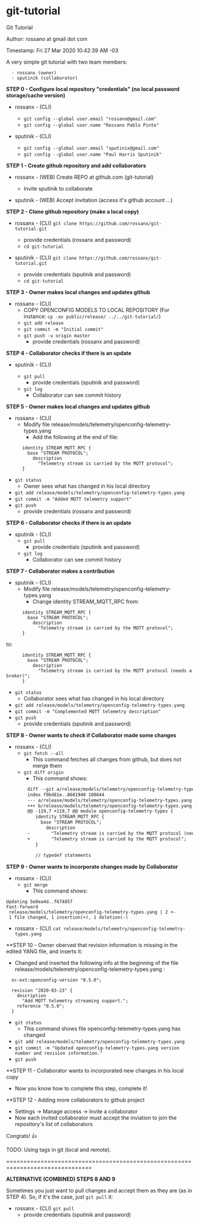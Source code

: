# git-tutorial
Git Tutorial

Author: rossano at gmail dot com

Timestamp: Fri 27 Mar 2020 10:42:39 AM -03


A very simple git tutorial with two team members:

      - rossanx (owner)
      - sputinik (collaborator)

**STEP 0 - Configure local repository "credentials" (no local password storage/cache version)**

* rossanx - (CLI)
  * `git config --global user.email "rossano@gmail.com"`
  * `git config --global user.name "Rossano Pablo Pinto"`

* sputinik - (CLI)
  * `git config --global user.email "sputinix@gmail.com"`
  * `git config --global user.name "Paul Harris Sputinik"`


**STEP 1 - Create github repository and add collaborators**

* rossanx - (WEB) Create REPO at github.com (git-tutorial)
  * Invite sputinik to collaborate

* sputinik - (WEB) Accept invitation (access it's github account ...)

**STEP 2 - Clone github repository (make a local copy)**

* rossanx - (CLI) `git clone https://github.com/rossanx/git-tutorial.git`
  * provide credentials (rossanx and password)
  * `cd git-tutorial`

* sputinik - (CLI) `git clone https://github.com/rossanx/git-tutorial.git`
  * provide credentials (sputinik and password)
  * `cd git-tutorial`
  
**STEP 3 - Owner makes local changes and updates github**

* rossanx - (CLI)
  * COPY OPENCONFIG MODELS TO LOCAL REPOSITORY
    (For instance: `cp -av public/release/ ../../git-tutorial/`)
  * `git add release`
  * `git commit -m "Initial commit"`
  * `git push -u origin master`
    * provide credentials (rossanx and password)


**STEP 4 - Collaborator checks if there is an update**

* sputinik - (CLI)

  * `git pull`
    * provide credentials (sputinik and password)
  * `git log`
    * Collaborator can see commit history
    
**STEP 5 - Owner makes local changes and updates github**

* rossanx - (CLI)
  * Modify file release/models/telemetry/openconfig-telemetry-types.yang
    * Add the following at the end of file:

```
      identity STREAM_MQTT_RPC {
        base "STREAM PROTOCOL";
          description
            "Telemetry stream is carried by the MQTT protocol";
      }
```

  * `git status`
    * Owner sees what has changed in his local directory
  * `git add release/models/telemetry/openconfig-telemetry-types.yang`
  * `git commit -m "Added MQTT telemetry support"`
  * `git push`
    * provide credentials (rossanx and password)

**STEP 6 - Collaborator checks if there is an update**

* sputinik - (CLI)
  * `git pull`
    * provide credentials (sputinik and password)
  * `git log`
    * Collaborator can see commit history

**STEP 7 - Collaborator makes a contribution**

* sputinik - (CLI)
  * Modify file release/models/telemetry/openconfig-telemetry-types.yang
    * Change identity STREAM_MQTT_RPC from:

```
      identity STREAM_MQTT_RPC {
        base "STREAM PROTOCOL";
          description
            "Telemetry stream is carried by the MQTT protocol";
      }
```

   to:

```
      identity STREAM_MQTT_RPC {
        base "STREAM PROTOCOL";
          description
            "Telemetry stream is carried by the MQTT protocol (needs a broker)";
      }
```

  * `git status`
    * Collaborator sees what has changed in his local directory
  * `git add release/models/telemetry/openconfig-telemetry-types.yang`
  * `git commit -m "Complemented MQTT telemetry description"`
  * `git push`
    * provide credentials (sputinik and password)

**STEP 8 - Owner wants to check if Collaborator made some changes**
  * rossanx - (CLI)
    * `git fetch --all`
      * This command fetches all changes from github, but does not merge them
    * `git diff origin`
      * This command shows:
```diff
        diff --git a/release/models/telemetry/openconfig-telemetry-types.yang b/release/models/telemetry/openconfig-telemetry-types.yang
        index f0bd81e..8681940 100644
        --- a/release/models/telemetry/openconfig-telemetry-types.yang
        +++ b/release/models/telemetry/openconfig-telemetry-types.yang
        @@ -119,7 +119,7 @@ module openconfig-telemetry-types {
           identity STREAM_MQTT_RPC {
             base "STREAM PROTOCOL";
               description
        -        "Telemetry stream is carried by the MQTT protocol (needs a broker)";
        +        "Telemetry stream is carried by the MQTT protocol";
           }
 
           // typedef statements
```

**STEP 9 - Owner wants to incorporate changes made by Collaborator**
  * rossanx - (CLI)
    * `git merge`
      *  This command shows:
```
Updating 5e8ea4d..f674857
Fast-forward
 release/models/telemetry/openconfig-telemetry-types.yang | 2 +-
 1 file changed, 1 insertion(+), 1 deletion(-)
```

  * rossanx - (CLI) `cat release/models/telemetry/openconfig-telemetry-types.yang`

**STEP 10 - Owner oberved that revision information is missing in the edited YANG file, and inserts it:
  * Changed and inserted the following info at the beginning of the file release/models/telemetry/openconfig-telemetry-types.yang :

```
  oc-ext:openconfig-version "0.5.0";

  revision "2020-03-23" {
    description
      "Add MQTT telemetry streaming support.";
    reference "0.5.0";
  }
```
  * `git status`
    * This command shows file openconfig-telemetry-types.yang has changed
  * `git add release/models/telemetry/openconfig-telemetry-types.yang`
  * `git commit -m "Updated openconfig-telemetry-types.yang version number and revision information."`
  * `git push`

**STEP 11 - Collaborator wants to incorporated new changes in his local copy
  * Now you know how to complete this step, complete it!

**STEP 12 - Adding more collaborators to github project
  * Settings -> Manage access -> Invite a collaborator
  * Now each invited collaborator must accept the inviation to join the repository's list of collaborators

Congrats! :+1:

TODO: Using tags in git (local and remote).


===============================================================================

**ALTERNATIVE (COMBINED) STEPS 8 AND 9**

Sometimes you just want to pull changes and accept them as they are (as in STEP 4). So, if it's the case, just `git pull` it:

  * rossanx - (CLI) `git pull`
    * provide credentials (sputinik and password)
